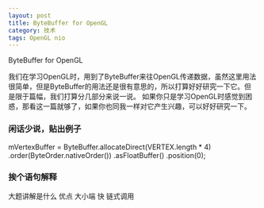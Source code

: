 ```yaml
---
layout: post
title: ByteBuffer for OpenGL
category: 技术
tags: OpenGL nio
---
```


ByteBuffer for OpenGL

我们在学习OpenGL时，用到了ByteBuffer来往OpenGL传递数据，虽然这里用法很简单，但是ByteBuffer的用法还是很有意思的，所以打算好好研究一下它。但是限于篇幅，我们打算分几部分来说一说。
如果你只是学习OpenGL时感觉到困惑，那看这一篇就够了，如果你也同我一样对它产生兴趣，可以好好研究一下。

### 闲话少说，贴出例子

mVertexBuffer = ByteBuffer.allocateDirect(VERTEX.length * 4)
 .order(ByteOrder.nativeOrder()) 
.asFloatBuffer()
.position(0); 

### 挨个语句解释

大题讲解是什么
优点
大小端
快
链式调用